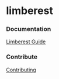 # limberest

### Documentation
[Limberest Guide](https://limberest.io/limberest/topics/services)


### Contribute
[Contributing](CONTRIBUTING.md)



